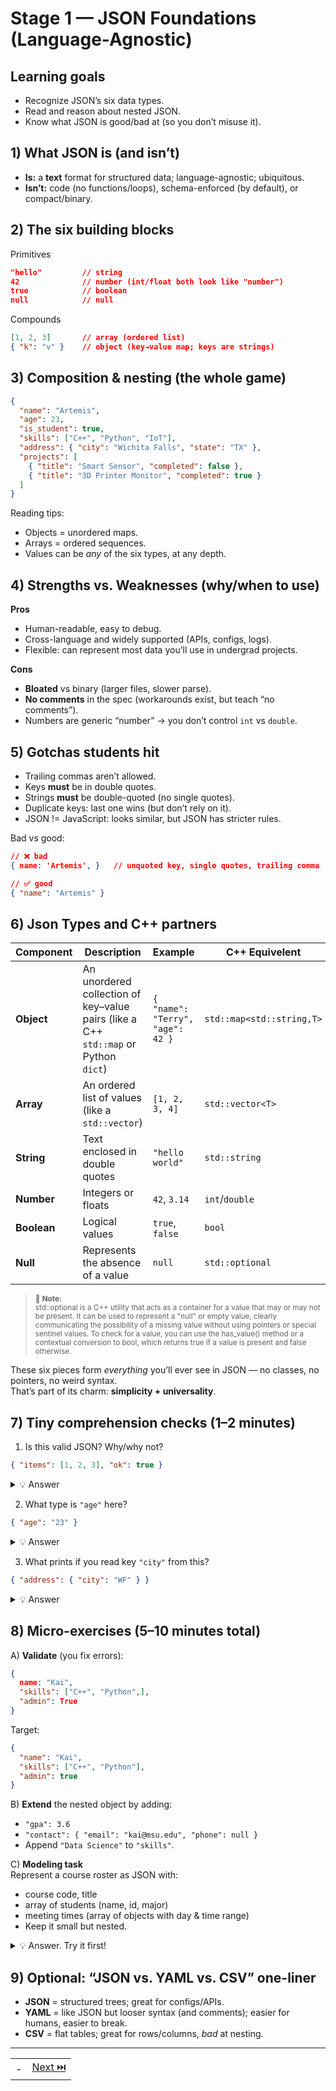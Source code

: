 # Stage 1 — JSON Foundations (Language-Agnostic)

## Learning goals

- Recognize JSON’s six data types.
- Read and reason about nested JSON.
- Know what JSON is good/bad at (so you don’t misuse it).

## 1) What JSON is (and isn’t)

- **Is:** a **text** format for structured data; language-agnostic; ubiquitous.
- **Isn’t:** code (no functions/loops), schema-enforced (by default), or compact/binary.

## 2) The six building blocks

Primitives

```json
"hello"         // string
42              // number (int/float both look like "number")
true            // boolean
null            // null
```

Compounds

```json
[1, 2, 3]       // array (ordered list)
{ "k": "v" }    // object (key→value map; keys are strings)
```

## 3) Composition & nesting (the whole game)

```json
{
  "name": "Artemis",
  "age": 23,
  "is_student": true,
  "skills": ["C++", "Python", "IoT"],
  "address": { "city": "Wichita Falls", "state": "TX" },
  "projects": [
    { "title": "Smart Sensor", "completed": false },
    { "title": "3D Printer Monitor", "completed": true }
  ]
}
```

Reading tips:

- Objects = unordered maps.
- Arrays = ordered sequences.
- Values can be _any_ of the six types, at any depth.

## 4) Strengths vs. Weaknesses (why/when to use)

**Pros**

- Human-readable, easy to debug.
- Cross-language and widely supported (APIs, configs, logs).
- Flexible: can represent most data you’ll use in undergrad projects.

**Cons**

- **Bloated** vs binary (larger files, slower parse).
- **No comments** in the spec (workarounds exist, but teach “no comments”).
- Numbers are generic “number” → you don’t control `int` vs `double`.

## 5) Gotchas students hit

- Trailing commas aren’t allowed.
- Keys **must** be in double quotes.
- Strings **must** be double-quoted (no single quotes).
- Duplicate keys: last one wins (but don’t rely on it).
- JSON != JavaScript: looks similar, but JSON has stricter rules.

Bad vs good:

```json
// ❌ bad
{ name: 'Artemis', }   // unquoted key, single quotes, trailing comma

// ✅ good
{ "name": "Artemis" }
```

## 6) Json Types and C++ partners

| Component   | Description                                                                         | Example                          | C++ Equivelent            |
| ----------- | ----------------------------------------------------------------------------------- | -------------------------------- | ------------------------- |
| **Object**  | An unordered collection of key–value pairs (like a C++ `std::map` or Python `dict`) | `{ "name": "Terry", "age": 42 }` | `std::map<std::string,T>` |
| **Array**   | An ordered list of values (like a `std::vector`)                                    | `[1, 2, 3, 4]`                   | `std::vector<T>`          |
| **String**  | Text enclosed in double quotes                                                      | `"hello world"`                  | `std::string`             |
| **Number**  | Integers or floats                                                                  | `42`, `3.14`                     | `int`/`double`            |
| **Boolean** | Logical values                                                                      | `true`, `false`                  | `bool`                    |
| **Null**    | Represents the absence of a value                                                   | `null`                           | `std::optional`           |

> <sup>🧠 **Note:** </sup><br><sup>std::optional is a C++ utility that acts as a container for a value that may or may not be present. It can be used to represent a "null" or empty value, clearly communicating the possibility of a missing value without using pointers or special sentinel values. To check for a value, you can use the has_value() method or a contextual conversion to bool, which returns true if a value is present and false otherwise.</sup>

These six pieces form _everything_ you’ll ever see in JSON — no classes, no pointers, no weird syntax.  
That’s part of its charm: **simplicity + universality**.

## 7) Tiny comprehension checks (1–2 minutes)

1. Is this valid JSON? Why/why not?

```json
{ "items": [1, 2, 3], "ok": true }
```

<details>
<summary>💡 Answer</summary>
→ No (trailing comma in array).
</details>

2. What type is `"age"` here?

```json
{ "age": "23" }
```

<details>
<summary>💡 Answer</summary>
→ String (not a number).
</details>

3. What prints if you read key `"city"` from this?

```json
{ "address": { "city": "WF" } }
```

<details>
<summary>💡 Answer</summary>
→ You must traverse  (reach into the object using a second key: city)`["address"]["city"]`.
</details>

## 8) Micro-exercises (5–10 minutes total)

A) **Validate** (you fix errors):

```json
{
  name: "Kai",
  "skills": ["C++", "Python",],
  "admin": True
}
```

Target:

```json
{
  "name": "Kai",
  "skills": ["C++", "Python"],
  "admin": true
}
```

B) **Extend** the nested object by adding:

- `"gpa": 3.6`
- `"contact": { "email": "kai@msu.edu", "phone": null }`
- Append `"Data Science"` to `"skills"`.

C) **Modeling task**  
Represent a course roster as JSON with:

- course code, title
- array of students (name, id, major)
- meeting times (array of objects with day & time range)
- Keep it small but nested.

<details>
<summary>💡 Answer. Try it first!</summary>

It doesn't have to match this one exactly, there's a bunch of ways to do it.

```json
{
  "CMPS 1043":{
    "Title":"Intro To Programming",
    "Meeting Times":[{"Day":"M","Time":"0900"},{"Day":"W","Time":"0900"},{"Day":"F","Time":"0900"}],
    "Roster":[
      {
        "Name":"Joe Blow",
        "id":"M20000000",
        "major":"Basket Weaving"
      },
      {
        "Name":"Suzy Que",
        "id":"M22222220",
        "major":"Particle Physics"
      },
      ...
    ]

  }
}

```

</details>

## 9) Optional: “JSON vs. YAML vs. CSV” one-liner

- **JSON** = structured trees; great for configs/APIs.
- **YAML** = like JSON but looser syntax (and comments); easier for humans, easier to break.
- **CSV** = flat tables; great for rows/columns, _bad_ at nesting.

---

|     |                   |
| :-: | :---------------: |
|  -  | [Next ⏭️](002.md) |

```

```
